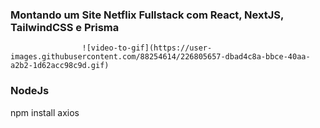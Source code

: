  
### Montando um Site Netflix Fullstack com React, NextJS, TailwindCSS e Prisma

                    ![video-to-gif](https://user-images.githubusercontent.com/88254614/226805657-dbad4c8a-bbce-40aa-a2b2-1d62acc98c9d.gif)

 
 ### NodeJs

 npm install axios

